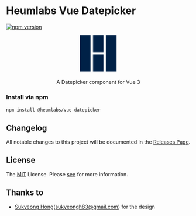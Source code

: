 # Heumlabs Vue Datepicker

[![npm version](https://badge.fury.io/js/%40heumlabs%2Fvue-datepicker.svg)](https://badge.fury.io/js/%40heumlabs%2Fvue-datepicker)


<p align="center">
      <img alt="Heumlabs Vue Datepicker" width="100" src="https://github.com/heumlabs/heum-vue-datepicker/blob/main/docs/logo.svg?raw=true">
    <br><br>
    A Datepicker component for Vue 3
</p>

### Install via npm

```
npm install @heumlabs/vue-datepicker
```

## Changelog

All notable changes to this project will be documented in the [Releases Page](https://github.com/heumlabs/heum-vue-datepicker/releases).

## License

The [MIT](LICENSE) License. Please [see](http://opensource.org/licenses/MIT) for more information.

## Thanks to
- [Sukyeong Hong](https://sueh712.myportfolio.com)(sukyeongh83@gmail.com) for the design